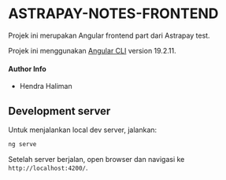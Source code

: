 # ASTRAPAY-NOTES-FRONTEND

Projek ini merupakan Angular frontend part dari Astrapay test.

Projek ini menggunakan [Angular CLI](https://github.com/angular/angular-cli) version 19.2.11.

#### Author Info
- Hendra Haliman

## Development server

Untuk menjalankan local dev server, jalankan:

```bash
ng serve
```

Setelah server berjalan, open browser dan navigasi ke `http://localhost:4200/`. 

